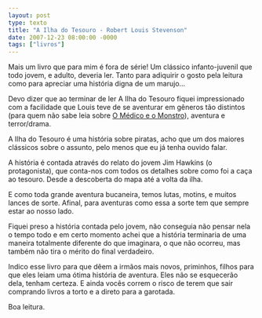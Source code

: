 ```yaml
---
layout: post
type: texto
title: "A Ilha do Tesouro - Robert Louis Stevenson"
date: 2007-12-23 08:00:00 -0000
tags: ["livros"]
---
```

Mais um livro que para mim é fora de série! Um clássico infanto-juvenil que todo jovem, e adulto, deveria ler. Tanto para adiquirir o gosto pela leitura como para apreciar uma história digna de um marujo...

Devo dizer que ao terminar de ler A Ilha do Tesouro fiquei impressionado com a facilidade que Louis teve de se aventurar em gêneros tão distintos (para quem não sabe leia sobre <a href="http://historiasparaler.blogspot.com/2007/11/o-estranho-caso-de-dr-jeckyll-e-mr-hyde.html">O Médico e o Monstro</a>), aventura e terror/drama.

A Ilha do Tesouro é uma história sobre piratas, acho que um dos maiores clássicos sobre o assunto, pelo menos que eu já tenha ouvido falar.

A história é contada através do relato do jovem Jim Hawkins (o protagonista), que conta-nos com todos os detalhes sobre como foi a caça ao tesouro. Desde a descoberta do mapa até a volta da ilha.

E como toda grande aventura bucaneira, temos lutas, motins, e muitos lances de sorte. Afinal, para aventuras como essa a sorte tem que sempre estar ao nosso lado.

Fiquei preso a história contada pelo jovem, não conseguia não pensar nela o tempo todo e em certo momento achei que a história terminaria de uma maneira totalmente diferente do que imaginara, o que não ocorreu, mas também não tira o mérito do final verdadeiro.

Indico esse livro para que dêem a irmãos mais novos, priminhos, filhos para que eles leiam uma ótima história de aventura. Eles não se esquecerão dela, tenham certeza. E ainda vocês correm o risco de terem que sair comprando livros a torto e a direto para a garotada.

Boa leitura.